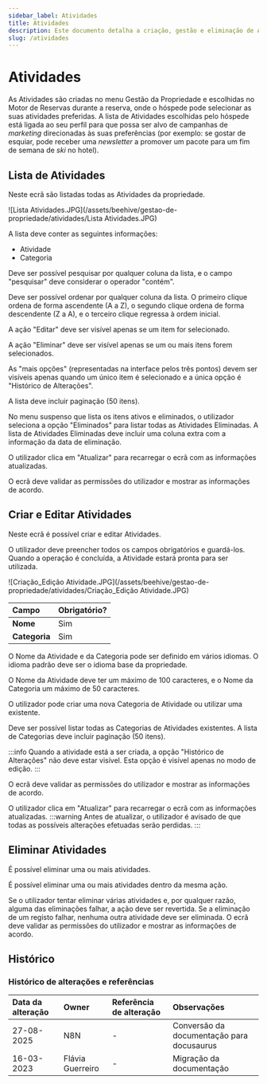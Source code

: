 ```yaml
---
sidebar_label: Atividades
title: Atividades
description: Este documento detalha a criação, gestão e eliminação de Atividades na plataforma, que podem ser selecionadas pelos hóspedes no Motor de Reservas para personalizar suas estadias e serem alvo de campanhas de marketing direcionadas.
slug: /atividades
---
```


# Atividades

As Atividades são criadas no menu Gestão da Propriedade e escolhidas no Motor de Reservas durante a reserva, onde o hóspede pode selecionar as suas atividades preferidas. A lista de Atividades escolhidas pelo hóspede está ligada ao seu perfil para que possa ser alvo de campanhas de *marketing* direcionadas às suas preferências (por exemplo: se gostar de esquiar, pode receber uma *newsletter* a promover um pacote para um fim de semana de *ski* no hotel).

## Lista de Atividades

Neste ecrã são listadas todas as Atividades da propriedade.

![Lista Atividades.JPG](/assets/beehive/gestao-de-propriedade/atividades/Lista Atividades.JPG)

A lista deve conter as seguintes informações:

*   Atividade
*   Categoria

Deve ser possível pesquisar por qualquer coluna da lista, e o campo "pesquisar" deve considerar o operador "contém".

Deve ser possível ordenar por qualquer coluna da lista. O primeiro clique ordena de forma ascendente (A a Z), o segundo clique ordena de forma descendente (Z a A), e o terceiro clique regressa à ordem inicial.

A ação "Editar" deve ser visível apenas se um item for selecionado.

A ação "Eliminar" deve ser visível apenas se um ou mais itens forem selecionados.

As "mais opções" (representadas na interface pelos três pontos) devem ser visíveis apenas quando um único item é selecionado e a única opção é "Histórico de Alterações".

A lista deve incluir paginação (50 itens).

No menu suspenso que lista os itens ativos e eliminados, o utilizador seleciona a opção "Eliminados" para listar todas as Atividades Eliminadas. A lista de Atividades Eliminadas deve incluir uma coluna extra com a informação da data de eliminação.

O utilizador clica em "Atualizar" para recarregar o ecrã com as informações atualizadas.

O ecrã deve validar as permissões do utilizador e mostrar as informações de acordo.

## Criar e Editar Atividades

Neste ecrã é possível criar e editar Atividades.

O utilizador deve preencher todos os campos obrigatórios e guardá-los. Quando a operação é concluída, a Atividade estará pronta para ser utilizada.

![Criação_Edição Atividade.JPG](/assets/beehive/gestao-de-propriedade/atividades/Criação_Edição Atividade.JPG)

| **Campo**     | **Obrigatório?** |
| :------------ | :--------------- |
| **Nome**      | Sim              |
| **Categoria** | Sim              |

O Nome da Atividade e da Categoria pode ser definido em vários idiomas. O idioma padrão deve ser o idioma base da propriedade.

O Nome da Atividade deve ter um máximo de 100 caracteres, e o Nome da Categoria um máximo de 50 caracteres.

O utilizador pode criar uma nova Categoria de Atividade ou utilizar uma existente.

Deve ser possível listar todas as Categorias de Atividades existentes. A lista de Categorias deve incluir paginação (50 itens).

:::info
Quando a atividade está a ser criada, a opção "Histórico de Alterações" não deve estar visível. Esta opção é visível apenas no modo de edição.
:::

O ecrã deve validar as permissões do utilizador e mostrar as informações de acordo.

O utilizador clica em "Atualizar" para recarregar o ecrã com as informações atualizadas.
:::warning
Antes de atualizar, o utilizador é avisado de que todas as possíveis alterações efetuadas serão perdidas.
:::

## Eliminar Atividades

É possível eliminar uma ou mais atividades.

É possível eliminar uma ou mais atividades dentro da mesma ação.

Se o utilizador tentar eliminar várias atividades e, por qualquer razão, alguma das eliminações falhar, a ação deve ser revertida. Se a eliminação de um registo falhar, nenhuma outra atividade deve ser eliminada.
O ecrã deve validar as permissões do utilizador e mostrar as informações de acordo.

<h2>Histórico</h2>

### Histórico de alterações e referências
| Data da alteração | Owner            | Referência de alteração | Observações                       |
| :---------------- | :--------------- | :---------------------- | :-------------------------------- |
| 27-08-2025        | N8N              | -                       | Conversão da documentação para docusaurus |
| 16-03-2023        | Flávia Guerreiro | -                       | Migração da documentação          |